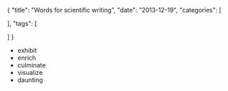 {
  "title": "Words for scientific writing",
  "date": "2013-12-19",
  "categories": [
    
  ],
  "tags": [
    
  ]
}

- exhibit
- enrich
- culminate
- visualize
- daunting
